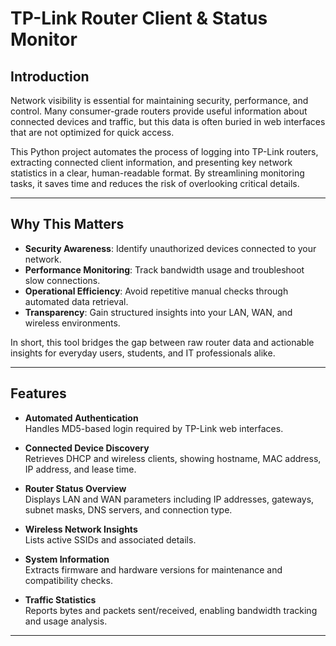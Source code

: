 # TP-Link Router Client & Status Monitor

## Introduction
Network visibility is essential for maintaining security, performance, and control. Many consumer-grade routers provide useful information about connected devices and traffic, but this data is often buried in web interfaces that are not optimized for quick access.  

This Python project automates the process of logging into TP-Link routers, extracting connected client information, and presenting key network statistics in a clear, human-readable format. By streamlining monitoring tasks, it saves time and reduces the risk of overlooking critical details.

---

## Why This Matters
- **Security Awareness**: Identify unauthorized devices connected to your network.  
- **Performance Monitoring**: Track bandwidth usage and troubleshoot slow connections.  
- **Operational Efficiency**: Avoid repetitive manual checks through automated data retrieval.  
- **Transparency**: Gain structured insights into your LAN, WAN, and wireless environments.  

In short, this tool bridges the gap between raw router data and actionable insights for everyday users, students, and IT professionals alike.

---

## Features
- **Automated Authentication**  
  Handles MD5-based login required by TP-Link web interfaces.  

- **Connected Device Discovery**  
  Retrieves DHCP and wireless clients, showing hostname, MAC address, IP address, and lease time.  

- **Router Status Overview**  
  Displays LAN and WAN parameters including IP addresses, gateways, subnet masks, DNS servers, and connection type.  

- **Wireless Network Insights**  
  Lists active SSIDs and associated details.  

- **System Information**  
  Extracts firmware and hardware versions for maintenance and compatibility checks.  

- **Traffic Statistics**  
  Reports bytes and packets sent/received, enabling bandwidth tracking and usage analysis.  

---
